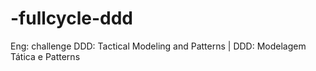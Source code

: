 # -fullcycle-ddd
Eng: challenge DDD: Tactical Modeling and Patterns  | DDD: Modelagem Tática e Patterns
